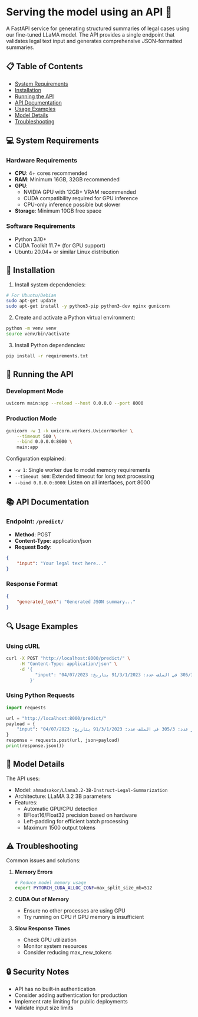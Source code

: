 # Serving the model using an API 🚀

A FastAPI service for generating structured summaries of legal cases using our fine-tuned LLaMA model. The API provides a single endpoint that validates legal text input and generates comprehensive JSON-formatted summaries.

## 📋 Table of Contents
- [System Requirements](#-system-requirements)
- [Installation](#-installation)
- [Running the API](#-running-the-api)
- [API Documentation](#-api-documentation)
- [Usage Examples](#-usage-examples)
- [Model Details](#-model-details)
- [Troubleshooting](#-troubleshooting)

## 💻 System Requirements

### Hardware Requirements
- **CPU**: 4+ cores recommended
- **RAM**: Minimum 16GB, 32GB recommended
- **GPU**: 
  - NVIDIA GPU with 12GB+ VRAM recommended
  - CUDA compatibility required for GPU inference
  - CPU-only inference possible but slower
- **Storage**: Minimum 10GB free space

### Software Requirements
- Python 3.10+
- CUDA Toolkit 11.7+ (for GPU support)
- Ubuntu 20.04+ or similar Linux distribution

## 🚀 Installation

1. Install system dependencies:
```bash
# For Ubuntu/Debian
sudo apt-get update
sudo apt-get install -y python3-pip python3-dev nginx gunicorn
```

2. Create and activate a Python virtual environment:
```bash
python -m venv venv
source venv/bin/activate
```

3. Install Python dependencies:
```bash
pip install -r requirements.txt
```



## 🔧 Running the API

### Development Mode
```bash
uvicorn main:app --reload --host 0.0.0.0 --port 8000
```

### Production Mode
```bash
gunicorn -w 1 -k uvicorn.workers.UvicornWorker \
    --timeout 500 \
    --bind 0.0.0.0:8000 \
    main:app
```

Configuration explained:
- `-w 1`: Single worker due to model memory requirements
- `--timeout 500`: Extended timeout for long text processing
- `--bind 0.0.0.0:8000`: Listen on all interfaces, port 8000

## 📚 API Documentation

### Endpoint: `/predict/`
- **Method**: POST
- **Content-Type**: application/json
- **Request Body**:
```json
{
    "input": "Your legal text here..."
}
```

### Response Format
```json
{
    "generated_text": "Generated JSON summary..."
}
```

## 🔍 Usage Examples

### Using cURL
```bash
curl -X POST "http://localhost:8000/predict/" \
     -H "Content-Type: application/json" \
     -d '{
           "input": "قرار عدد: 305/3 في الملف عدد: 91/3/1/2023 بتاريخ: 04/07/2023..."
         }'
```

### Using Python Requests
```python
import requests

url = "http://localhost:8000/predict/"
payload = {
    "input": "قرار عدد: 305/3 في الملف عدد: 91/3/1/2023 بتاريخ: 04/07/2023..."
}
response = requests.post(url, json=payload)
print(response.json())
```

## 🤖 Model Details

The API uses:
- Model: `ahmadsakor/Llama3.2-3B-Instruct-Legal-Summarization`
- Architecture: LLaMA 3.2 3B parameters
- Features:
  - Automatic GPU/CPU detection
  - BFloat16/Float32 precision based on hardware
  - Left-padding for efficient batch processing
  - Maximum 1500 output tokens


## ⚠️ Troubleshooting

Common issues and solutions:

1. **Memory Errors**
   ```bash
   # Reduce model memory usage
   export PYTORCH_CUDA_ALLOC_CONF=max_split_size_mb=512
   ```

2. **CUDA Out of Memory**
   - Ensure no other processes are using GPU
   - Try running on CPU if GPU memory is insufficient

3. **Slow Response Times**
   - Check GPU utilization
   - Monitor system resources
   - Consider reducing max_new_tokens

## 🔒 Security Notes

- API has no built-in authentication
- Consider adding authentication for production
- Implement rate limiting for public deployments
- Validate input size limits

